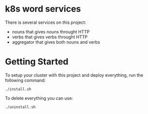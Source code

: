 # k8s word services

There is several services on this project:
- nouns that gives nouns throught HTTP
- verbs that gives verbs throught HTTP
- aggregator that gives both nouns and verbs

# Getting Started

To setup your cluster with this project and deploy everything, run the following command:
```
./install.sh
```

To delete everything you can use:
```
./uninstall.sh
```